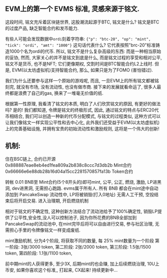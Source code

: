 ## EVM上的第一个 EVMS 标准, 灵感来源于铭文.

这段时间, 铭文充斥着区块链世界, 这股潮流起源于BTC, 铭文是什么? 铭文是BTC的过度产品, 缺乏智能合约和发币能力. 

有些人可能会发现数据中`ordi`刻着字符串: `{"p": "btc-20", "op": "mint", "tick": "ordi", "amt": "1000"}` 这句话代表什么? 它代表按照"brc-20"标准铸造1000个名为ordi的代币. 所以, 铭文不是什么复杂高级的东西: 而是一种相当原始的妥协, 然而, 大家关心的并不是铭文到底是什么, 而是铭文过程的享受和相对公平, 铭文不是货币, 也不是NFT; 它们更像期权, 交割时间是BTC智能合约L2上线时. 但是, EVM(以太坊虚拟机)支持智能合约, 那么, 如果只是为了FOMO (害怕错过).

我们为什么还要参与这样一个原始的游戏呢, 而且, 一旦EVM上的所有铭文都被铭刻完, 就没有市场, 没有流动性, 也没有做市商. 接下来的发展就看命运了, 很多人最终都是浪费了自己的gas, 换来了一堆毫无价值的纸.

根据第一性原理, 我看清了铭文的本质, 明白了人们欣赏铭文的原因, 有更好的做法吗? 是的! 我们都知道, 令牌是铭文的终极形式, 因此, 通过铭文的特点与ERC20代币相结合, 我们可以创造一种新的代币分配模式,  与铭文的过程类似, 这种方式可以让我们像铭文一样实现公平性和去中心化, 此外我们还受益于EVM(以太坊虚拟机)上的完善基础设施, 并拥有宝贵的初始流动性和激励规则, 这将是一个伟大的创新!

## 机制:
住在BSC链上, 合约已开源
0x888887eae8eb4ed1fea809a2b838c8ccc7d3db2b Mint合约
0x66666e6e88db28b16d04a15cc2281570857fa13b Token合约

转帐 0.01 BNB至 Mint合约(5个8开头的)即可mint,
公平, 公正, 燃烧, 激励, LP进黑洞, dev进黑洞, 无需担心跑路. evms属于所有人.
所有 BNB 都会在mint途中自动添加到 PancakeSwap 流动性中, LP将被销毁(打入0地址) 无需人工干预, 空投结束后将开启交易. 进入治理期, 开启燃烧机制

相对于铭文的不确定性, 这种创新方法结合了流动池给予了100%确定性, 销毁LP提供了公平性,安全性,没人可以控制池子, 因为你所花费的BNB全部加到PancakeSwap的流动池中, 在mint完毕后将可以自由进行交易, 参与社区治理, 无需担心手里的令牌像铭文一样变成废纸.

mint激励机制, 分为4个阶段, 将获取不同的数量, 每 25% mint数量为一个阶段
第一阶段: 3张/3000 token,
第二阶段: 2张/2000 token,
第三阶段: 1.5张/1500 token,
第四阶段: 1.1张/1100 token,

前中期mint的人获得更多, 至少3X, 后期mint的也会赚,  加上后续燃烧治理, 10U上币安, 如果你喜欢这个标准,, 打起来, CX起来! 
持续更新中...
